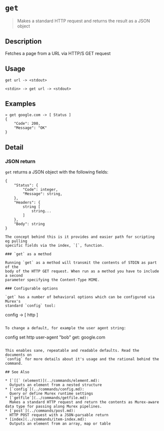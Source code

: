 # `get`

> Makes a standard HTTP request and returns the result as a JSON object

## Description

Fetches a page from a URL via HTTP/S GET request

## Usage

```
get url -> <stdout>

<stdin> -> get url -> <stdout>
```

## Examples

```
» get google.com -> [ Status ]
{
    "Code": 200,
    "Message": "OK"
}
```

## Detail

### JSON return

`get` returns a JSON object with the following fields:

```
{
    "Status": {
        "Code": integer,
        "Message": string,
    },
    "Headers": {
        string [
            string...
        ]
    },
    "Body": string
}

The concept behind this is it provides and easier path for scripting eg pulling
specific fields via the index, `[`, function.

### `get` as a method

Running `get` as a method will transmit the contents of STDIN as part of the
body of the HTTP GET request. When run as a method you have to include a second
parameter specifying the Content-Type MIME.

### Configurable options

`get` has a number of behavioral options which can be configured via Murex's
standard `config` tool:

```
config -> [ http ]
```

To change a default, for example the user agent string:

```
config set http user-agent "bob"
get: google.com
```

This enables sane, repeatable and readable defaults. Read the documents on
`config` for more details about it's usage and the rational behind the command.

## See Also

* [`[[` (element)](../commands/element.md):
  Outputs an element from a nested structure
* [`config`](../commands/config.md):
  Query or define Murex runtime settings
* [`getfile`](../commands/getfile.md):
  Makes a standard HTTP request and return the contents as Murex-aware data type for passing along Murex pipelines.
* [`post`](../commands/post.md):
  HTTP POST request with a JSON-parsable return
* [index](../commands/item-index.md):
  Outputs an element from an array, map or table